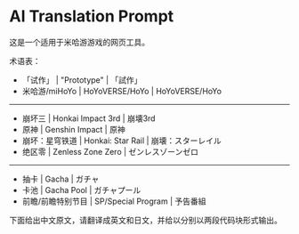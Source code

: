 # AI Translation Prompt

这是一个适用于米哈游游戏的网页工具。

术语表：

- 「试作」 | "Prototype" | 「試作」
- 米哈游/miHoYo | HoYoVERSE/HoYo | HoYoVERSE/HoYo

---

- 崩坏三 | Honkai Impact 3rd | 崩壊3rd
- 原神 | Genshin Impact | 原神
- 崩坏：星穹铁道 | Honkai: Star Rail | 崩壊：スターレイル
- 绝区零 | Zenless Zone Zero | ゼンレスゾーンゼロ

---

- 抽卡 | Gacha | ガチャ
- 卡池 | Gacha Pool | ガチャプール
- 前瞻/前瞻特别节目 | SP/Special Program | 予告番組

下面给出中文原文，请翻译成英文和日文，并给以分别以两段代码块形式输出。
